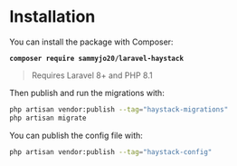 # Installation

You can install the package with Composer:

<pre class="language-bash"><code class="lang-bash"><strong>composer require sammyjo20/laravel-haystack</strong></code></pre>

> Requires Laravel 8+ and PHP 8.1

Then publish and run the migrations with:

```bash
php artisan vendor:publish --tag="haystack-migrations"
php artisan migrate
```

You can publish the config file with:

```bash
php artisan vendor:publish --tag="haystack-config"
```
